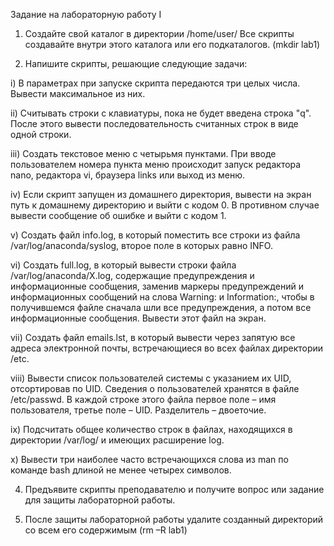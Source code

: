 Задание на лабораторную работу I


1. Создайте свой каталог в директории /home/user/ Все скрипты создавайте внутри этого каталога или его
подкаталогов. (mkdir lab1)

2. Напишите скрипты, решающие следующие задачи:
   
i) В параметрах при запуске скрипта передаются три целых числа. Вывести максимальное из них.


   ii) Считывать строки с клавиатуры, пока не будет введена строка "q". После этого вывести
      последовательность считанных строк в виде одной строки.

   iii) Создать текстовое меню с четырьмя пунктами. При вводе пользователем номера пункта меню
происходит запуск редактора nano, редактора vi, браузера links или выход из меню.

   iv) Если скрипт запущен из домашнего директория, вывести на экран путь к домашнему директорию и
выйти с кодом 0. В противном случае вывести сообщение об ошибке и выйти с кодом 1.

   v) Создать файл info.log, в который поместить все строки из файла /var/log/anaconda/syslog,
второе поле в которых равно INFO.

   vi) Создать full.log, в который вывести строки файла /var/log/anaconda/X.log, содержащие
предупреждения и информационные сообщения, заменив маркеры предупреждений и
информационных сообщений на слова Warning: и Information:, чтобы в получившемся файле
сначала шли все предупреждения, а потом все информационные сообщения. Вывести этот файл на
экран.

   vii) Создать файл emails.lst, в который вывести через запятую все адреса электронной почты,
встречающиеся во всех файлах директории /etc.

viii) Вывести список пользователей системы с указанием их UID, отсортировав по UID. Сведения о
пользователей хранятся в файле /etc/passwd. В каждой строке этого файла первое поле – имя
пользователя, третье поле – UID. Разделитель – двоеточие.

   ix) Подсчитать общее количество строк в файлах, находящихся в директории /var/log/ и имеющих
расширение log.

   x) Вывести три наиболее часто встречающихся слова из man по команде bash длиной не менее четырех
символов.

4. Предъявите скрипты преподавателю и получите вопрос или задание для защиты лабораторной работы.
   
5. После защиты лабораторной работы удалите созданный директорий со всем его содержимым
(rm –R lab1)
